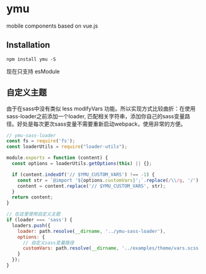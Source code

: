 # ymu

mobile components based on vue.js

## Installation

```shell
npm install ymu -S
```

现在只支持 esModule

## 自定义主题

由于在sass中没有类似 less modifyVars 功能。所以实现方式比较曲折：在使用sass-loader之前添加一个loader, 匹配相关字符串，添加你自己的sass变量路径。好处是每次更次sass变量不需要重新启动webpack，使用非常的方便。

```js
// ymu-sass-loader
const fs = require('fs');
const loaderUtils = require("loader-utils");

module.exports = function (content) {
  const options = loaderUtils.getOptions(this) || {};

  if (content.indexOf('// $YMU_CUSTOM_VARS') !== -1) {
    const str = `@import '${options.customVars}';`.replace(/\\/g, '/');
    content = content.replace('// $YMU_CUSTOM_VARS', str);
  }
  return content;
}
```

```js
// 在这里使用自定义主题
if (loader === 'sass') {
  loaders.push({
    loader: path.resolve(__dirname, '../ymu-sass-loader'),
    options: {
      // 自定义sass变量路径
      customVars: path.resolve(__dirname, '../examples/theme/vars.scss')
    }
  });
}
```